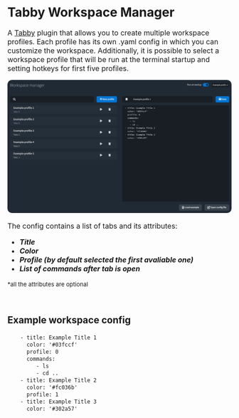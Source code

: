 <h1>Tabby Workspace Manager</h1>

<p  style="font-size: 16px;">
    A <a href="https://tabby.sh/">Tabby</a> plugin that allows you to create multiple workspace profiles. Each profile has its own .yaml config in which you can customize the workspace. Additionally, it is possible to select a workspace profile that will be run at the terminal startup and setting hotkeys for first five profiles.
</p>

<img src="https://raw.githubusercontent.com/composer404/tabby-workspace-manager/master/docs/tabby-workspace-manager.jpg" style="border-radius: 10px">
<br>

<p style="font-size: 16px;">
    The config contains a list of tabs and its attributes:
    <i><b>
    <ul style="font-size: 16px">
        <li> Title </li>
        <li> Color </li>
        <li> Profile (by default selected the first avaliable one) </li>
        <li> List of commands after tab is open </li>
    </ul>
    </i></b>

<span style="font-size: 13px;">\*all the attributes are optional</span>

</p>

<br>

<h2>Example workspace config</h2>

```
    - title: Example Title 1
      color: '#03fccf'
      profile: 0
      commands:
         - ls
         - cd ..
    - title: Example Title 2
      color: '#fc036b'
      profile: 1
    - title: Example Title 3
      color: '#302a57'
```

</p>

